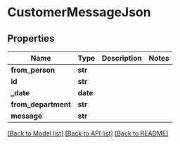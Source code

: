 # CustomerMessageJson

## Properties
Name | Type | Description | Notes
------------ | ------------- | ------------- | -------------
**from_person** | **str** |  | 
**id** | **str** |  | 
**_date** | **date** |  | 
**from_department** | **str** |  | 
**message** | **str** |  | 

[[Back to Model list]](../README.md#documentation-for-models) [[Back to API list]](../README.md#documentation-for-api-endpoints) [[Back to README]](../README.md)


